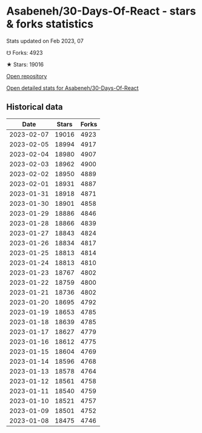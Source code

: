 # Asabeneh/30-Days-Of-React - stars & forks statistics

Stats updated on Feb 2023, 07

☋ Forks: 4923

★ Stars: 19016

[Open repository](https://github.com/Asabeneh/30-Days-Of-React)

[Open detailed stats for Asabeneh/30-Days-Of-React](https://reviewgithub.com/rep/Asabeneh/30-Days-Of-React)

## Historical data
| Date | Stars | Forks |
|------|-------|-------|
| 2023-02-07 | 19016 | 4923 | 
| 2023-02-05 | 18994 | 4917 | 
| 2023-02-04 | 18980 | 4907 | 
| 2023-02-03 | 18962 | 4900 | 
| 2023-02-02 | 18950 | 4889 | 
| 2023-02-01 | 18931 | 4887 | 
| 2023-01-31 | 18918 | 4871 | 
| 2023-01-30 | 18901 | 4858 | 
| 2023-01-29 | 18886 | 4846 | 
| 2023-01-28 | 18866 | 4839 | 
| 2023-01-27 | 18843 | 4824 | 
| 2023-01-26 | 18834 | 4817 | 
| 2023-01-25 | 18813 | 4814 | 
| 2023-01-24 | 18813 | 4810 | 
| 2023-01-23 | 18767 | 4802 | 
| 2023-01-22 | 18759 | 4800 | 
| 2023-01-21 | 18736 | 4802 | 
| 2023-01-20 | 18695 | 4792 | 
| 2023-01-19 | 18653 | 4785 | 
| 2023-01-18 | 18639 | 4785 | 
| 2023-01-17 | 18627 | 4779 | 
| 2023-01-16 | 18612 | 4775 | 
| 2023-01-15 | 18604 | 4769 | 
| 2023-01-14 | 18596 | 4768 | 
| 2023-01-13 | 18578 | 4764 | 
| 2023-01-12 | 18561 | 4758 | 
| 2023-01-11 | 18540 | 4759 | 
| 2023-01-10 | 18521 | 4757 | 
| 2023-01-09 | 18501 | 4752 | 
| 2023-01-08 | 18475 | 4746 | 

